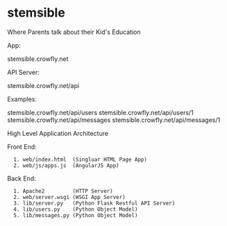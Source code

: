 # stemsible

Where Parents talk about their Kid's Education

App:

   stemsible.crowfly.net

API Server:

   stemsible.crowfly.net/api

Examples:

   stemsible.crowfly.net/api/users
   stemsible.crowfly.net/api/users/1
   stemsible.crowfly.net/api/messages
   stemsible.crowfly.net/api/messages/1


High Level Application Architecture

   Front End:

      1. web/index.html  (Singluar HTML Page App)
      2. web/js/apps.js  (AngularJS App)

   Back End:

      1. Apache2         (HTTP Server)
      2. web/server.wsgi (WSGI App Server)
      3. lib/server.py   (Python Flask Restful API Server)
      4. lib/users.py    (Python Object Model)
      5. lib/messages.py (Python Object Model)